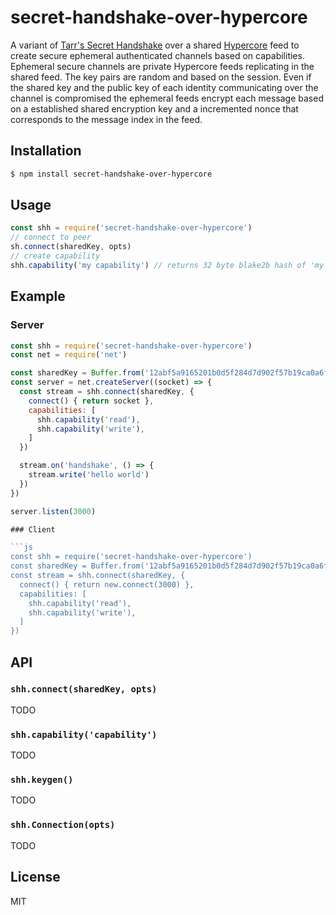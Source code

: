 secret-handshake-over-hypercore
===============================

A variant of [Tarr's Secret
Handshake](https://dominictarr.github.io/secret-handshake-paper/shs.pdf) over
a shared [Hypercore](https://github.com/mafintosh/hypercore) feed to
create secure ephemeral authenticated channels based on capabilities. Ephemeral
secure channels are private Hypercore feeds replicating in the shared feed. The
key pairs are random and based on the session. Even if the shared key
and the public key of each identity communicating over the channel is
compromised the ephemeral feeds encrypt each message based on a
established shared encryption key and a incremented nonce that
corresponds to the message index in the feed.

## Installation

```sh
$ npm install secret-handshake-over-hypercore
```

## Usage

```js
const shh = require('secret-handshake-over-hypercore')
// connect to peer
sh.connect(sharedKey, opts)
// create capability
shh.capability('my capability') // returns 32 byte blake2b hash of 'my capability' (without white space)
```

## Example

### Server

```js
const shh = require('secret-handshake-over-hypercore')
const net = require('net')

const sharedKey = Buffer.from('12abf5a9165201b0d5f284d7d902f57b19ca0a6f974bcd8fcc3162c93b2b75f1', 'hex')
const server = net.createServer((socket) => {
  const stream = shh.connect(sharedKey, {
    connect() { return socket },
    capabilities: [
      shh.capability('read'),
      shh.capability('write'),
    ]
  })

  stream.on('handshake', () => {
    stream.write('hello world')
  })
})

server.listen(3000)

### Client

```js
const shh = require('secret-handshake-over-hypercore')
const sharedKey = Buffer.from('12abf5a9165201b0d5f284d7d902f57b19ca0a6f974bcd8fcc3162c93b2b75f1', 'hex')
const stream = shh.connect(sharedKey, {
  connect() { return new.connect(3000) },
  capabilities: [
    shh.capability('read'),
    shh.capability('write'),
  ]
})
```

## API

### `shh.connect(sharedKey, opts)`

TODO

### `shh.capability('capability')`

TODO

### `shh.keygen()`

TODO

### `shh.Connection(opts)`

TODO

## License

MIT
